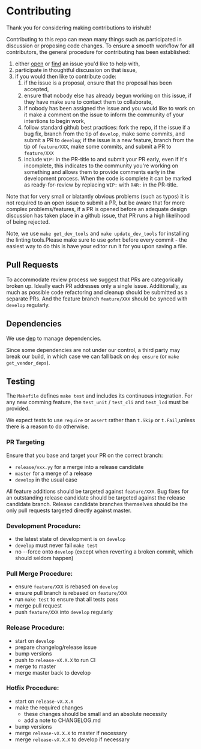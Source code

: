 # Contributing

Thank you for considering making contributions to irishub! 

Contributing to this repo can mean many things such as participated in
discussion or proposing code changes. To ensure a smooth workflow for all
contributors, the general procedure for contributing has been established:

  1. either [open](https://github.com/irisnet/irishub/issues/new) or
     [find](https://github.com/irisnet/irishub/issues) an issue you'd like to help with, 
  2. participate in thoughtful discussion on that issue, 
  3. if you would then like to contribute code:
     1. if the issue is a proposal, ensure that the proposal has been accepted, 
     2. ensure that nobody else has already begun working on this issue, if they have
       make sure to contact them to collaborate, 
     3. if nobody has been assigned the issue and you would like to work on it
       make a comment on the issue to inform the community of your intentions
       to begin work, 
     4. follow standard github best practices: fork the repo, 
       if the issue if a bug fix, branch from the
       tip of `develop`, make some commits, and submit a PR to `develop`; if the issue is a new feature,  branch from the tip of `feature/XXX`, make some commits, and submit a PR to `feature/XXX`
     5. include `WIP:` in the PR-title to and submit your PR early, even if it's
       incomplete, this indicates to the community you're working on something and
       allows them to provide comments early in the development process. When the code
       is complete it can be marked as ready-for-review by replacing `WIP:` with
       `R4R:` in the PR-title. 

Note that for very small or blatantly obvious problems (such as typos) it is 
not required to an open issue to submit a PR, but be aware that for more complex
problems/features, if a PR is opened before an adequate design discussion has
taken place in a github issue, that PR runs a high likelihood of being rejected. 

Note, we use `make
get_dev_tools` and `make update_dev_tools` for installing the linting tools.Please make sure to use `gofmt` before every commit - the easiest way to do this is have your editor run it for you upon saving a file. 

## Pull Requests

To accommodate review process we suggest that PRs are categorically broken up. 
Ideally each PR addresses only a single issue. Additionally, as much as possible
code refactoring and cleanup should be submitted as a separate PRs. And the feature branch `feature/XXX` should be synced with `develop` regularly.

## Dependencies

We use [dep](https://github.com/golang/dep) to manage dependencies.

Since some dependencies are not under our control, a third party may break our
build, in which case we can fall back on `dep ensure` (or `make
get_vendor_deps`). 

## Testing

The `Makefile` defines `make test` and includes its continuous integration. For any new comming feature, the `test_unit` / `test_cli` and `test_lcd` must be provided.

We expect tests to use `require` or `assert` rather than `t.Skip` or `t.Fail`,unless there is a reason to do otherwise.

### PR Targeting

Ensure that you base and target your PR on the correct branch:
  - `release/vxx.yy` for a merge into a release candidate
  - `master` for a merge of a release
  - `develop` in the usual case

All feature additions should be targeted against `feature/XXX`. Bug fixes for an outstanding release candidate
should be targeted against the release candidate branch. Release candidate branches themselves should be the
only pull requests targeted directly against master.

### Development Procedure:
  - the latest state of development is on `develop`
  - `develop` must never fail `make test`
  - no --force onto `develop` (except when reverting a broken commit, which should seldom happen)

### Pull Merge Procedure:
  - ensure `feature/XXX` is rebased on `develop`
  - ensure pull branch is rebased on `feature/XXX`
  - run `make test` to ensure that all tests pass
  - merge pull request
  - push `feature/XXX` into `develop` regularly

### Release Procedure:
  - start on `develop`
  - prepare changelog/release issue
  - bump versions
  - push to `release-vX.X.X` to run CI
  - merge to master
  - merge master back to develop

### Hotfix Procedure:
  - start on `release-vX.X.X`
  - make the required changes
    - these changes should be small and an absolute necessity
    - add a note to CHANGELOG.md
  - bump versions
  - merge `release-vX.X.X` to master if necessary
  - merge `release-vX.X.X` to develop if necessary
  

